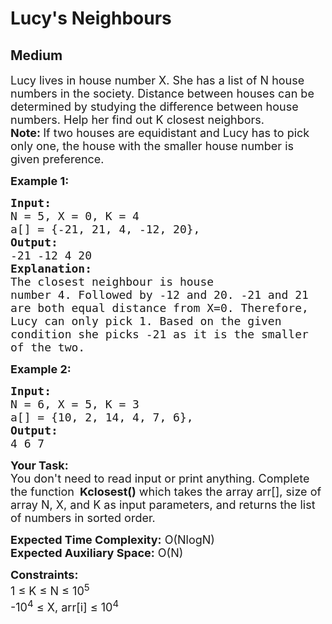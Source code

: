 # Lucy's Neighbours
## Medium 
<div class="problem-statement">
                <p></p><p><span style="font-size:18px">Lucy lives in house number X. She has a list of N house numbers in the society. Distance between houses can be determined by studying the difference between house numbers. Help her find out K&nbsp;closest neighbors.<br>
<strong>Note: </strong>If two houses are equidistant and Lucy has to pick only one, the house with the smaller house number is given preference.</span></p>

<p><span style="font-size:18px"><strong>Example 1:</strong></span></p>

<pre><span style="font-size:18px"><strong>Input:
</strong>N = 5, X = 0, K = 4
a[] = {-21, 21, 4, -12, 20}, </span>
<span style="font-size:18px"><strong>Output:</strong>
-21 -12 4 20</span>
<span style="font-size:18px"><strong>Explanation:</strong>
The closest neighbour is house
number 4. Followed by -12 and 20. -21 and 21 
are both equal distance from X=0. Therefore, 
Lucy can only pick 1. Based on the given 
condition she picks -21 as it is the smaller 
of the two.&nbsp;</span>
</pre>

<p><span style="font-size:18px"><strong>Example 2:</strong></span></p>

<pre><span style="font-size:18px"><strong>Input:
</strong>N = 6, X = 5, K = 3</span> 
<span style="font-size:18px">a[] = {10, 2, 14, 4, 7, 6},</span>
<span style="font-size:18px"><strong>Output:</strong>
4 6 7</span><span style="font-size:18px"> 
</span></pre>

<p><span style="font-size:18px"><strong>Your Task: </strong>&nbsp;<br>
You don't need to read input or print anything. Complete the function </span>&nbsp;<span style="font-size:18px"><strong>Kclosest()</strong> which takes the array arr[], size of array N, X, and K as input parameters, and returns the list of numbers in sorted order.</span></p>

<p><span style="font-size:18px"><strong>Expected Time Complexity:</strong> O(NlogN)<br>
<strong>Expected Auxiliary Space:</strong> O(N)</span></p>

<p><span style="font-size:18px"><strong>Constraints:</strong><br>
1 ≤ K ≤ N ≤ 10<sup>5</sup>&nbsp;<br>
-10<sup>4</sup> ≤ X, arr[i] ≤ 10<sup>4</sup></span></p>
 <p></p>
            </div>